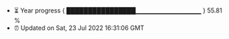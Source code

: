 - ⏳ Year progress { ████████████████▁▁▁▁▁▁▁▁▁▁▁▁▁▁ } 55.81 %
- ⏰ Updated on Sat, 23 Jul 2022 16:31:06 GMT

